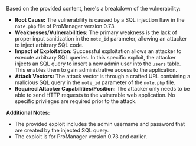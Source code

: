 Based on the provided content, here's a breakdown of the vulnerability:

*   **Root Cause:** The vulnerability is caused by a SQL injection flaw in the `note.php` file of ProManager version 0.73.
*   **Weaknesses/Vulnerabilities:** The primary weakness is the lack of proper input sanitization in the `note_id` parameter, allowing an attacker to inject arbitrary SQL code.
*   **Impact of Exploitation:** Successful exploitation allows an attacker to execute arbitrary SQL queries. In this specific exploit, the attacker injects an SQL query to insert a new admin user into the `users` table. This enables them to gain administrative access to the application.
*   **Attack Vectors:** The attack vector is through a crafted URL containing a malicious SQL query in the `note_id` parameter of the `note.php` file.
*   **Required Attacker Capabilities/Position:** The attacker only needs to be able to send HTTP requests to the vulnerable web application. No specific privileges are required prior to the attack.

**Additional Notes:**
* The provided exploit includes the admin username and password that are created by the injected SQL query.
* The exploit is for ProManager version 0.73 and earlier.